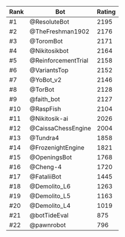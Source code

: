 Rank|Bot|Rating
---|---|---
#1|@ResoluteBot|2195
#2|@TheFreshman1902|2176
#3|@ToromBot|2171
#4|@Nikitosikbot|2164
#5|@ReinforcementTrial|2158
#6|@VariantsTop|2152
#7|@YoBot_v2|2146
#8|@TorBot|2128
#9|@faith_bot|2127
#10|@RaspFish|2104
#11|@Nikitosik-ai|2026
#12|@CaissaChessEngine|2004
#13|@Tundra4|1858
#14|@FrozenightEngine|1821
#15|@OpeningsBot|1768
#16|@Cheng-4|1720
#17|@FataliiBot|1445
#18|@Demolito_L6|1263
#19|@Demolito_L5|1163
#20|@Demolito_L4|1019
#21|@botTideEval|875
#22|@pawnrobot|796

